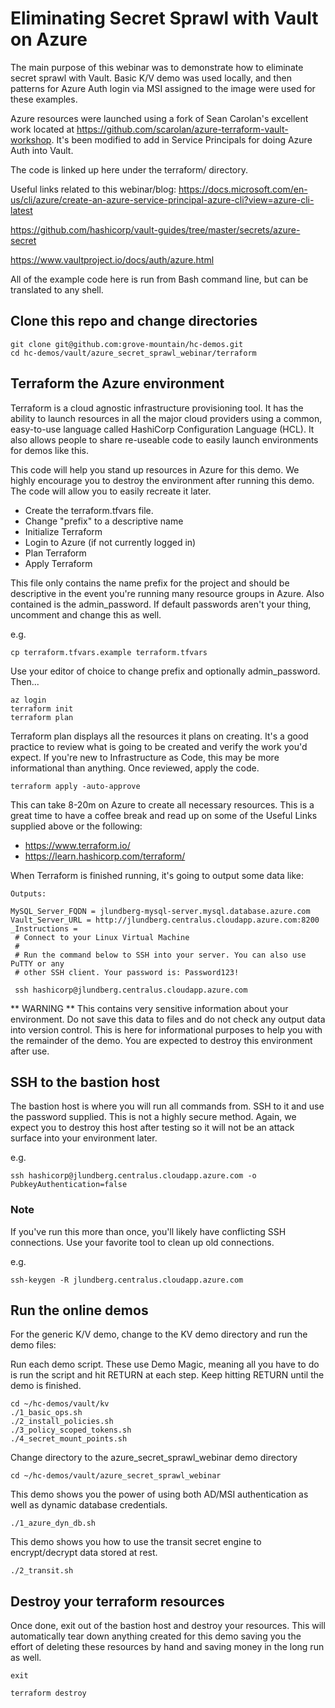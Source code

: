 # Eliminating Secret Sprawl with Vault on Azure

The main purpose of this webinar was to demonstrate how to eliminate secret sprawl with Vault.   Basic K/V demo was used locally, and then patterns for Azure Auth login via MSI assigned to the image were used for these examples.

Azure resources were launched using a fork of Sean Carolan's excellent work located at https://github.com/scarolan/azure-terraform-vault-workshop.   It's been modified to add in Service Principals for doing Azure Auth into Vault.   

The code is linked up here under the terraform/ directory.

Useful links related to this webinar/blog:
https://docs.microsoft.com/en-us/cli/azure/create-an-azure-service-principal-azure-cli?view=azure-cli-latest

https://github.com/hashicorp/vault-guides/tree/master/secrets/azure-secret

https://www.vaultproject.io/docs/auth/azure.html


All of the example code here is run from Bash command line, but can be translated to any shell. 

## Clone this repo and change directories
```
git clone git@github.com:grove-mountain/hc-demos.git
cd hc-demos/vault/azure_secret_sprawl_webinar/terraform
```

## Terraform the Azure environment

Terraform is a cloud agnostic infrastructure provisioning tool.   It has the ability to launch resources in all the major cloud providers using a common, easy-to-use language called HashiCorp Configuration Language (HCL).   It also allows people to share re-useable code to easily launch environments for demos like this.

This code will help you stand up resources in Azure for this demo.   We highly encourage you to destroy the environment after running this demo.   The code will allow you to easily recreate it later.


 * Create the terraform.tfvars file.  
 * Change "prefix" to a descriptive name
 * Initialize Terraform
 * Login to Azure (if not currently logged in)
 * Plan Terraform
 * Apply Terraform

This file only contains the name prefix for the project and should be descriptive in the event you're running many resource groups in Azure.  Also contained is the admin_password.   If default passwords aren't your thing, uncomment and change this as well.

e.g.
```
cp terraform.tfvars.example terraform.tfvars
```
Use your editor of choice to change prefix and optionally admin_password.  Then...

```
az login 
terraform init
terraform plan
```

Terraform plan displays all the resources it plans on creating. It's a good practice to review what is going to be created and verify the work you'd expect.   If you're new to Infrastructure as Code, this may be more informational than anything.   Once reviewed, apply the code.  

```
terraform apply -auto-approve
```

This can take 8-20m on Azure to create all necessary resources.   This is a great time to have a coffee break and read up on some of the Useful Links supplied above or the following:

 * https://www.terraform.io/ 
 * https://learn.hashicorp.com/terraform/

When Terraform is finished running, it's going to output some data like:

```
Outputs:

MySQL_Server_FQDN = jlundberg-mysql-server.mysql.database.azure.com
Vault_Server_URL = http://jlundberg.centralus.cloudapp.azure.com:8200
_Instructions =
 # Connect to your Linux Virtual Machine
 #
 # Run the command below to SSH into your server. You can also use PuTTY or any
 # other SSH client. Your password is: Password123!

 ssh hashicorp@jlundberg.centralus.cloudapp.azure.com
```

** WARNING **
This contains very sensitive information about your environment.  Do not save this data to files and do not check any output data into version control.   This is here for informational purposes to help you with the remainder of the demo.   You are expected to destroy this environment after use.   

## SSH to the bastion host

The bastion host is where you will run all commands from.   SSH to it and use the password supplied.   This is not a highly secure method.  Again, we expect you to destroy this host after testing so it will not be an attack surface into your environment later.

e.g.
```
ssh hashicorp@jlundberg.centralus.cloudapp.azure.com -o PubkeyAuthentication=false
```

### Note
If you've run this more than once, you'll likely have conflicting SSH connections.  Use your favorite tool to clean up old connections.

e.g. 
```
ssh-keygen -R jlundberg.centralus.cloudapp.azure.com
```

## Run the online demos

For the generic K/V demo, change to the KV demo directory and run the demo files:

Run each demo script.   These use Demo Magic, meaning all you have to do is run the script and hit RETURN at each step.  Keep hitting RETURN until the demo is finished.
```
cd ~/hc-demos/vault/kv
./1_basic_ops.sh
./2_install_policies.sh
./3_policy_scoped_tokens.sh
./4_secret_mount_points.sh
```

Change directory to the azure_secret_sprawl_webinar demo directory
```
cd ~/hc-demos/vault/azure_secret_sprawl_webinar
```


This demo shows you the power of using both AD/MSI authentication as well as dynamic database credentials.
```
./1_azure_dyn_db.sh
```

This demo shows you how to use the transit secret engine to encrypt/decrypt data stored at rest.
```
./2_transit.sh
```


## Destroy your terraform resources

Once done, exit out of the bastion host and destroy your resources.  This will automatically tear down anything created for this demo saving you the effort of deleting these resources by hand and saving money in the long run as well.  

```
exit

terraform destroy
```
